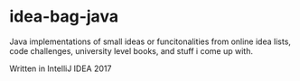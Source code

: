 # idea-bag-java
Java implementations of small ideas or funcitonalities from online idea lists, code challenges, university level books, and stuff i come up with.

Written in IntelliJ IDEA 2017
